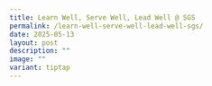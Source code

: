 ```yaml
---
title: Learn Well, Serve Well, Lead Well @ SGS
permalink: /learn-well-serve-well-lead-well-sgs/
date: 2025-05-13
layout: post
description: ""
image: ""
variant: tiptap
---
```


